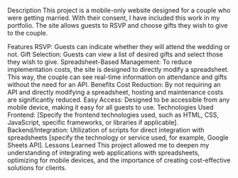Description
This project is a mobile-only website designed for a couple who were getting married. With their consent, I have included this work in my portfolio. The site allows guests to RSVP and choose gifts they wish to give to the couple.

Features
RSVP: Guests can indicate whether they will attend the wedding or not.
Gift Selection: Guests can view a list of desired gifts and select those they wish to give.
Spreadsheet-Based Management: To reduce implementation costs, the site is designed to directly modify a spreadsheet. This way, the couple can see real-time information on attendance and gifts without the need for an API.
Benefits
Cost Reduction: By not requiring an API and directly modifying a spreadsheet, hosting and maintenance costs are significantly reduced.
Easy Access: Designed to be accessible from any mobile device, making it easy for all guests to use.
Technologies Used
Frontend: [Specify the frontend technologies used, such as HTML, CSS, JavaScript, specific frameworks, or libraries if applicable].
Backend/Integration: Utilization of scripts for direct integration with spreadsheets [specify the technology or service used, for example, Google Sheets API].
Lessons Learned
This project allowed me to deepen my understanding of integrating web applications with spreadsheets, optimizing for mobile devices, and the importance of creating cost-effective solutions for clients.


